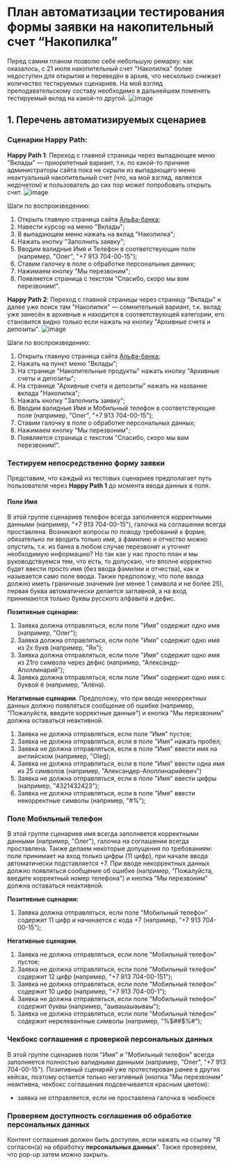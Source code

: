 # План автоматизации тестирования формы заявки на накопительный счет “Накопилка”
Перед самим планом позволю себе небольшую ремарку: как оказалось, с 21 июля накопительный счет "Накопилка" более недоступен для открытия и переведён в архив, 
что несколько снижает количество тестируемых сценариев. На мой взгляд преподавательскому составу необходимо в дальнейшем поменять тестируемый вклад на какой-то другой. 
![image](https://i.gyazo.com/fd2cd1dd9ceedfba13768d985e460c60.png)

## 1. Перечень автоматизируемых сценариев

### Cценарии Happy Path:

**Happy Path 1**: Переход с главной страницы через выпадающее меню "Вклады" — приоритетный вариант, т.к. по какой-то причине администраторы сайта пока не скрыли из выпадающего меню 
неактуальный накопительный счет (что, на мой взгляд, является недочетом) и пользователь до сих пор может попробовать открыть счет.
![image](https://i.gyazo.com/ea59e2fc819307bd78ae726f7166c170.png)

Шаги по воспроизведению:

1. Открыть главную страница сайта [Альфа-банка](https://alfabank.ru/);
2. Навести курсор на меню "Вклады";
3. В выпадающем меню нажать на вклад "Накопилка";
4. Нажать кнопку "Заполнить заявку";
5. Вводим валидные Имя и Телефон в соответствующие поле (например, "Олег", "+7 913 704-00-15");
6. Ставим галочку в поле о обработке персональных данных;
7. Нажимаем кнопку "Мы перезвоним";
8. Появляется страница с текстом "Спасибо, скоро мы вам перезвоним!".

**Happy Path 2**: Переход с главной страницы через страницу "Вклады" и далее уже поиск там "Накопилки" — сомнительный вариант, т.к. вклад уже занесён в архивные и находится в соответствующей
категории, его становится видно только если нажать на кнопку "Архивные счета и депозиты".
![image](https://i.gyazo.com/22796a40c82c85cb4000c4ae9da8fc67.png)

Шаги по воспроизведению:

1. Открыть главную страница сайта [Альфа-банка](https://alfabank.ru/);
2. Нажать на пункт меню "Вклады";
3. На странице "Накопительные продукты" нажать кнопку "Архивные счеты и депозиты";
4. На странице "Архивные счета и депозиты" нажать на название вклада "Накопилка";
4. Нажать кнопку "Заполнить заявку";
5. Вводим валидные Имя и Мобильный телефон в соответствующие поле (например, "Олег", "+7 913 704-00-15");
6. Ставим галочку в поле о обработке персональных данных;
7. Нажимаем кнопку "Мы перезвоним";
8. Появляется страница с текстом "Спасибо, скоро мы вам перезвоним!".

### Тестируем непосредственно форму заявки
Представим, что каждый из тестовых сценариев предполагает путь пользователя через **Happy Path 1** до момента ввода данных в поля.
#### Поле Имя
В этой группе сценариев телефон всегда заполняется корректными данными (например, "+7 913 704-00-15"), галочка на соглашении всегда проставлена.
Возникают вопросы по поводу требований к форме, обязательно ли вводить только имя, а фамилию и отчество можно опустить, т.к. из банка в любом случае перезвонят и уточнят необходимую информацию? Но так как у нас просто план и мы руководствуемся тем, что есть, то допускаю, что вполне корректно будет ввести просто имя (без ввода фамилии и отчества), как и называется само поле ввода. Также предположу, что поле ввода должно иметь граничные значения (не менее 1 символа и не более 25), первая буква автоматически делается заглавной, а на вход принимаются только буквы русского алфавита и дефис.

**Позитивные сценарии:**
1. Заявка должна отправляться, если поле "Имя" содержит одно имя (например, "Олег");
2. Заявка должна отправляться, если поле "Имя" содержит одно имя из 2х букв (например, "Ян");
3. Заявка должна отправляться, если поле "Имя" содержит одно имя из 21го символа через дефис (например, "Александр-Аполлинарий");
4. Заявка должна отправляться, если поле "Имя" содержит одно имя с буквой ё (например, "Алёна).

**Негативные сценарии**. 
Предположу, что при вводе некорректных данных должно появляться сообщение об ошибке (например, "Пожалуйста, введите корректные данные") и кнопка "Мы перезвоним" должна оставаться неактивной.
1. Заявка не должна отправляться, если поле "Имя" пустое;
2. Заявка не должна отправляться, если в поле "Имя" нажать пробел;
3. Заявка не должна отправляться, если в поле "Имя" ввести имя на английском (например, "Oleg);
4. Заявка не должна отправляться, если в поле "Имя" ввести одна имя из 25 символов (например, "Александер-Аполлинарийевич")
5. Заявка не должна отправляться, если в поле "Имя" ввести цифры (например, "4321432423");
6. Заявка не должна отправляться, если в поле "Имя" ввести некорректные символы (например, "$%$#%");

### Поле Мобильный телефон
В этой группе сценариев имя всегда заполняется корректными данными (например, "Олег"), галочка на соглашении всегда проставлена.
Также делаем некоторые допущения по требованиям: поле принимает на вход только цифры (11 цифр), при начале ввода автоматически подставляется +7. При вводе некорректных данных должно появляться сообщение об ошибке (например, "Пожалуйста, введите корректный номер телефона") и кнопка "Мы перезвоним" должна оставаться неактивной.

**Позитивные сценарии:**
1. Заявка должна отправляться, если поле "Мобильный телефон" содержит 11 цифр и начинается с кода +7 (например, "+7 913 704-00-15");

**Негативные сценарии**. 
1. Заявка не должна отправляться, если поле "Мобильный телефон" пустое;
2. Заявка не должна отправляться, если поле "Мобильный телефон" содержит 12 цифр (например, "+7 913 704-00-151");
3. Заявка не должна отправляться, если поле "Мобильный телефон" содержит 10 цифр (например, "+7 913 704-00-1");
4. Заявка не должна отправляться, если поле "Мобильный телефон" содержит буквы (например, "аываыаыаываы");
5. Заявка не должна отправляться, если поле "Мобильный телефон" содержит нерелевантные символы (например, "%$##$%#");

### Чекбокс соглашения с проверкой персональных данных

В этой группе сценариев поля "Имя" и "Мобильный телефон" всегда заполняется полностью валидными данными (например, "Олег", "+7 913 704-00-15").
Позитивный сценарий уже протестирован ранее в других кейсах, поэтому остается только негативный (кнопка "Мы перезвоним" неактивна, чекбокс соглашения подсвечивается красным цветом):
- заявка не отправляется, если не проставлена галочка в чекбоксе

### Проверяем доступность соглашения об обработке персональных данных
Контент соглашения должен быть доступен, если нажать на ссылку "Я согласен(а) на обработку **персональных данных**". Также проверяем, что pop-up затем можно закрыть.
